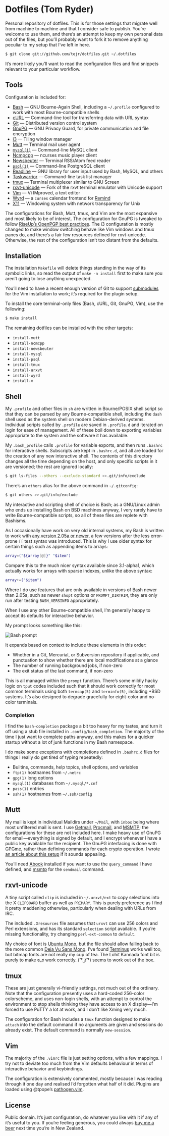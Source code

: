 Dotfiles (Tom Ryder)
====================

Personal repository of dotfiles. This is for those settings that migrate well
from machine to machine and that I consider safe to publish. You’re welcome to
use them, and there’s an attempt to keep my own personal data out of the files,
but you’ll probably want to fork it to remove anything peculiar to my setup
that I’ve left in here.

```bash
$ git clone git://github.com/tejr/dotfiles.git ~/.dotfiles
```

It’s more likely you’ll want to read the configuration files and find snippets
relevant to your particular workflow.

Tools
-----

Configuration is included for:

*   [Bash](https://www.gnu.org/software/bash/) — GNU Bourne-Again Shell,
    including a `~/.profile` configured to work with most Bourne-compatible
    shells
*   [cURL](http://curl.haxx.se/) — Command-line tool for transferring data with
    URL syntax
*   [Git](http://git-scm.com/) — Distributed version control system
*   [GnuPG](http://www.gnupg.org/) — GNU Privacy Guard, for private
    communication and file encryption
*   [i3](http://i3wm.org/) — Tiling window manager
*   [Mutt](http://www.mutt.org/) — Terminal mail user agent
*   [`mysql(1)`](http://linux.die.net/man/1/mysql) — Command-line MySQL client
*   [Ncmpcpp](http://ncmpcpp.rybczak.net/) — ncurses music player client
*   [Newsbeuter](http://www.newsbeuter.org/) — Terminal RSS/Atom feed reader
*   [`psql(1)`](http://linux.die.net/man/1/psql) — Command-line PostgreSQL
    client
*   [Readline](http://cnswww.cns.cwru.edu/php/chet/readline/rltop.html) — GNU
    library for user input used by Bash, MySQL, and others
*   [Taskwarrior](http://taskwarrior.org/projects/show/taskwarrior) —
    Command-line task list manager
*   [tmux](http://tmux.sourceforge.net/) — Terminal multiplexer similar to GNU
    Screen
*   [rxvt-unicode](http://software.schmorp.de/pkg/rxvt-unicode.html) — Fork of
    the rxvt terminal emulator with Unicode support
*   [Vim](http://www.vim.org/) — Vi IMproved, a text editor
*   [Wyrd](http://pessimization.com/software/wyrd/) — a `curses` calendar
    frontend for [Remind](http://www.roaringpenguin.com/products/remind)
*   [X11](http://www.x.org/wiki/) — Windowing system with network transparency
    for Unix

The configurations for Bash, Mutt, tmux, and Vim are the most expansive and
most likely to be of interest. The configuration for GnuPG is tweaked to follow
[RiseUp’s OpenPGP best
practices](https://we.riseup.net/riseuplabs+paow/openpgp-best-practices). The
i3 configuration is mostly changed to make window switching behave like Vim
windows and tmux panes do, and there’s a fair few resources defined for
rxvt-unicode. Otherwise, the rest of the configuration isn’t too distant from
the defaults.

Installation
------------

The installation `Makefile` will delete things standing in the way of its
symbolic links, so read the output of `make -n install` first to make sure you
aren’t going to lose anything unexpected.

You’ll need to have a recent enough version of Git to support
[submodules](http://git-scm.com/book/en/Git-Tools-Submodules) for the Vim
installation to work; it’s required for the plugin setup.

To install the core terminal-only files (Bash, cURL, Git, GnuPG, Vim), use the
following:

```bash
$ make install
```

The remaining dotfiles can be installed with the other targets:

*   `install-mutt`
*   `install-ncmcpp`
*   `install-newsbeuter`
*   `install-mysql`
*   `install-psql`
*   `install-tmux`
*   `install-urxvt`
*   `install-wyrd`
*   `install-x`

Shell
-----

My `.profile` and other files in `sh` are written in Bourne/POSIX shell script
so that they can be parsed by any Bourne-compatible shell, including the `dash`
shell used as the system shell on modern Debian-derived systems. Individual
scripts called by `.profile` are saved in `.profile.d` and iterated on login
for ease of management. All of these boil down to exporting variables
appropriate to the system and the software it has available.

My `.bash_profile` calls `.profile` for variable exports, and then runs
`.bashrc` for interactive shells. Subscripts are kept in `.bashrc.d`, and all
are loaded for the creation of any new interactive shell. The contents of this
directory changes all the time depending on the host, and only specific scripts
in it are versioned; the rest are ignored locally:

```bash
$ git ls-files --others --exclude-standard >>.git/info/exclude
```

There’s an `others` alias for the above command in `~/.gitconfig`:

```bash
$ git others >>.git/info/exclude
```

My interactive and scripting shell of choice is Bash; as a GNU/Linux admin who
ends up installing Bash on BSD machines anyway, I very rarely have to write
Bourne-compatible scripts, so all of these files are replete with Bashisms.

As I occasionally have work on very old internal systems, my Bash is written to
work with [any version 2.05a or
newer](http://wiki.bash-hackers.org/scripting/bashchanges), a few versions
after the less error-prone `[[` test syntax was introduced. This is why I use
older syntax for certain things such as appending items to arrays:

```bash
array=("${array[@]}" "$item")
```

Compare this to the much nicer syntax available since 3.1-alpha1, which
actually works for arrays with sparse indexes, unlike the above syntax:

```bash
array+=("$item")
```

Where I do use features that are only available in versions of Bash newer than
2.05a, such as newer `shopt` options or `PROMPT_DIRTRIM`, they are only run
after testing `BASH_VERSINFO` appropriately.

When I use any other Bourne-compatible shell, I’m generally happy to accept its
defaults for interactive behavior.

My prompt looks something like this:

![Bash prompt](prompt.png)

It expands based on context to include these elements in this order:

*   Whether in a Git, Mercurial, or Subversion repository if applicable, and
    punctuation to show whether there are local modifications at a glance
*   The number of running background jobs, if non-zero
*   The exit status of the last command, if non-zero

This is all managed within the `prompt` function. There’s some mildly hacky
logic on `tput` codes included such that it should work correctly for most
common terminals using both `termcap(5)` and `terminfo(5)`, including \*BSD
systems. It’s also designed to degrade gracefully for eight-color and no-color
terminals.

### Completion

I find the `bash-completion` package a bit too heavy for my tastes, and turn it
off using a stub file installed in `.config/bash_completion`. The majority of
the time I just want to complete paths anyway, and this makes for a quicker
startup without a lot of junk functions in my Bash namespace.

I do make some exceptions with completions defined in `.bashrc.d` files for
things I really do get tired of typing repeatedly:

*   Builtins, commands, help topics, shell options, and variables
*   `ftp(1)` hostnames from `~/.netrc`
*   `gpg(1)` long options
*   `mysql(1)` databases from `~/.mysql/*.cnf`
*   `pass(1)` entries
*   `ssh(1)` hostnames from `~/.ssh/config`

Mutt
----

My mail is kept in individual Maildirs under `~/Mail`, with `inbox` being where
most unfiltered mail is sent. I use
[Getmail](http://pyropus.ca/software/getmail/),
[Procmail](http://www.procmail.org/), and
[MSMTP](http://msmtp.sourceforge.net/); the configurations for these are not
included here. I make heavy use of GnuPG for email—everything is signed by
default, and I encrypt whenever I have a public key available for the
recipient. The GnuPG interfacing is done with
[GPGme](http://www.gnupg.org/related_software/gpgme/), rather than defining
commands for each crypto operation. I wrote [an article about this
setup](http://blog.sanctum.geek.nz/linux-crypto-email/) if it sounds appealing.

You’ll need [Abook](http://abook.sourceforge.net/) installed if you want to use
the `query_command` I have defined, and [msmtp](http://msmtp.sourceforge.net/)
for the `sendmail` command.

rxvt-unicode
------------

A tiny script called `clip` is included in `~/.urxvt/ext` to copy selections
into the X `CLIPBOARD` buffer as well as `PRIMARY`. This is purely preference
as I find it pretty maddening otherwise, particularly when dealing with URLs
from IRC.

The included `.Xresources` file assumes that `urxvt` can use 256 colors and
Perl extensions, and has its standard `selection` script available. If you’re
missing functionality, try changing `perl-ext-common` to `default`.

My choice of font is [Ubuntu Mono](http://font.ubuntu.com/), but the file
should allow falling back to the more common [Deja Vu Sans
Mono](http://dejavu-fonts.org/wiki/Main_Page). I’ve found
[Terminus](http://terminus-font.sourceforge.net/) works well too, but bitmap
fonts are not really my cup of tea. The Lohit Kannada font bit is purely to
make ಠ\_ಠ work correctly. ( ͡° ͜ʖ ͡°) seems to work out of the box.

tmux
----

These are just generally vi-friendly settings, not much out of the ordinary.
Note that the configuration presently uses a hard-coded 256-color colorscheme,
and uses non-login shells, with an attempt to control the environment to stop
shells thinking they have access to an X display—I’m forced to use PuTTY a lot
at work, and I don’t like Xming very much.

The configuration for Bash includes a `tmux` function designed to make `attach`
into the default command if no arguments are given and sessions do already
exist. The default command is normally `new-session`.

Vim
---

The majority of the `.vimrc` file is just setting options, with a few mappings.
I try not to deviate too much from the Vim defaults behaviour in terms of
interactive behavior and keybindings.

The configuration is extensively commented, mostly because I was reading
through it one day and realised I’d forgotten what half of it did. Plugins are
loaded using @tpope’s [pathogen.vim](https://github.com/tpope/vim-pathogen).

License
-------

Public domain. It’s just configuration, do whatever you like with it if any of
it’s useful to you. If you’re feeling generous, you could always [buy me a
beer](http://sanctum.geek.nz/) next time you’re in New Zealand.

